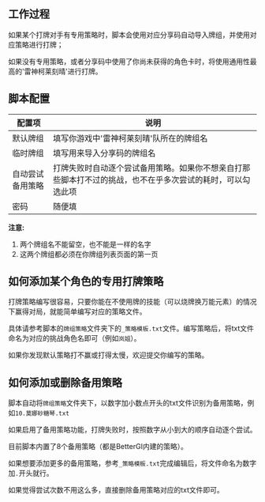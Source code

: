 ## 工作过程

如果某个打牌对手有专用策略时，脚本会使用对应分享码自动导入牌组，并使用对应策略进行打牌；

如果没有专用策略，或者分享码中使用了你尚未获得的角色卡时，将使用通用性最高的'雷神柯莱刻晴'进行打牌。

## 脚本配置

| 配置项 | 说明 |
| ---- | ---- |
| 默认牌组 | 填写你游戏中'雷神柯莱刻晴'队所在的牌组名 |
| 临时牌组 | 填写用来导入分享码的牌组名 |
| 自动尝试备用策略 | 打牌失败时自动逐个尝试备用策略。如果你不想亲自打那些脚本打不过的挑战，也不在乎多次尝试的耗时，可以勾选此项 |
| 密码 | 随便填 |

**注意:**

1. 两个牌组名不能留空，也不能是一样的名字
2. 这两个牌组都必须在你牌组列表页面的第一页

## 如何添加某个角色的专用打牌策略

打牌策略编写很容易，只要你能在不使用牌的技能（可以烧牌换万能元素）的情况下赢得对局，就能简单编写对应的策略文件。

具体请参考脚本的`牌组策略`文件夹下的`_策略模板.txt`文件。编写策略后，将txt文件命名为对应的挑战角色名即可（例如`岚姐`）。

如果你发现默认策略打不赢或打得太慢，欢迎提交你编写的策略。

## 如何添加或删除备用策略

脚本自动将`牌组策略`文件夹下，以数字加小数点开头的txt文件识别为备用策略，例如`10.莫娜砂糖琴.txt`

如果启用了备用策略功能，打牌失败时，按照数字从小到大的顺序自动逐个尝试。

目前脚本内置了8个备用策略（都是BetterGI内建的策略）。

如果想要添加更多的备用策略，参考`_策略模板.txt`完成编辑后，将文件命名为数字加`.`开头就行。

如果觉得尝试次数不用这么多，直接删除备用策略对应的txt文件即可。
